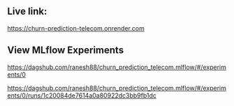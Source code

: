 ## Live link: 


https://churn-prediction-telecom.onrender.com

## View MLflow Experiments


https://dagshub.com/ranesh88/churn_prediction_telecom.mlflow/#/experiments/0


https://dagshub.com/ranesh88/churn_prediction_telecom.mlflow/#/experiments/0/runs/1c20084de7614a0a80922dc3bb9fb1dc

